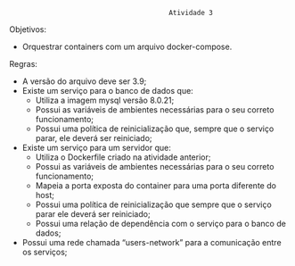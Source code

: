                                             Atividade 3

Objetivos:

- Orquestrar containers com um arquivo docker-compose.

Regras:

- A versão do arquivo deve ser 3.9;
- Existe um serviço para o banco de dados que:
    - Utiliza a imagem mysql versão 8.0.21;
    - Possui as variáveis de ambientes necessárias para o seu correto funcionamento;
    - Possui uma política de reinicialização que, sempre que o serviço parar, ele deverá ser reiniciado;
- Existe um serviço para um servidor que:
    - Utiliza o Dockerfile criado na atividade anterior;
    - Possui as variáveis de ambientes necessárias para o seu correto funcionamento;
    - Mapeia a porta exposta do container para uma porta diferente do host;
    - Possui uma política de reinicialização que sempre que o serviço parar ele deverá ser reiniciado;
    - Possui uma relação de dependência com o serviço para o banco de dados;
- Possui uma rede chamada “users-network” para a comunicação entre os serviços;
